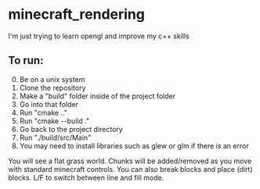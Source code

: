# minecraft_rendering
I'm just trying to learn opengl and improve my c++ skills

## To run:
0. Be on a unix system
1. Clone the repository
2. Make a "build" folder inside of the project folder
3. Go into that folder
4. Run "cmake .."
5. Run "cmake --build ."
6. Go back to the project directory
7. Run "./build/src/Main"
8. You may need to install libraries such as glew or glm if there is an error

You will see a flat grass world. Chunks will be added/removed as you move with standard minecraft controls. You can also break blocks and place (dirt) blocks. L/F to switch between line and fill mode.
